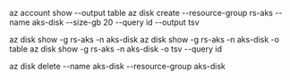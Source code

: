 az account show --output table
az disk create --resource-group rs-aks --name aks-disk --size-gb 20 --query id --output tsv

az disk show -g rs-aks -n aks-disk
az disk show -g rs-aks -n aks-disk -o table
az disk show -g rs-aks -n aks-disk -o tsv --query id

az disk delete --name aks-disk --resource-group aks-disk
